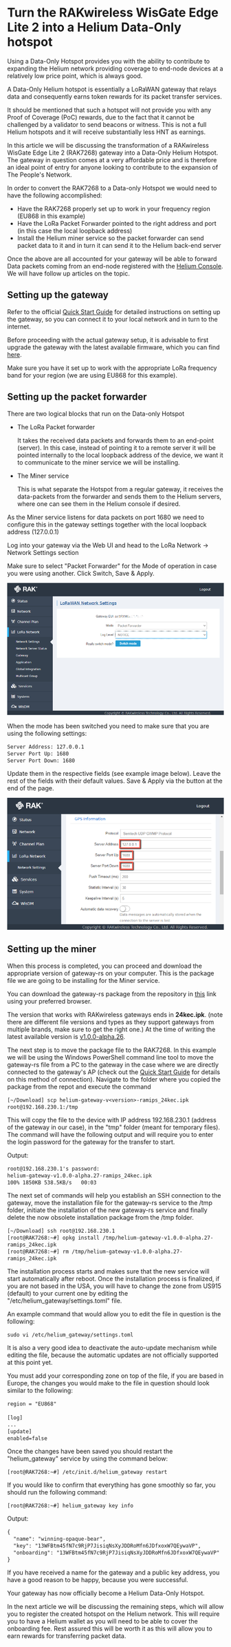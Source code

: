 # Turn the RAKwireless WisGate Edge Lite 2 into a Helium Data-Only hotspot

Using a Data-Only Hotspot provides you with the ability to contribute to expanding the Helium network providing coverage to end-node devices at a relatively low price point, which is always good.

A Data-Only Helium hotspot is essentially a LoRaWAN gateway that relays data and consequently earns token rewards for its packet transfer services.

It should be mentioned that such a hotspot will not provide you with any Proof of Coverage (PoC) rewards, due to the fact that it cannot be challenged by a validator to send beacons or witness. This is not a full Helium hotspots and it will receive substantially less HNT as earnings.

In this article we will be discussing the transformation of a RAKwireless WisGate Edge Lite 2 (RAK7268) gateway into a Data-Only Helium Hotspot. The gateway in question comes at a very affordable price and is therefore an ideal point of entry for anyone looking to contribute to the expansion of The People's Network.

In order to convert the RAK7268 to a Data-only Hotspot we would need to have the following accomplished:

- Have the RAK7268 properly set up to work in your frequency region (EU868 in this example)
- Have the LoRa Packet Forwarder pointed to the right address and port (in this case the local loopback address)
- Install the Helium miner service so the packet forwarder can send packet data to it and in turn it can send it to the Helium back-end server

Once the above are all accounted for your gateway will be able to forward Data packets coming from an end-node registered with the [Helium Console](https://console.helium.com/welcome). We will have follow up articles on the topic.

## Setting up the gateway

Refer to the official [Quick Start Guide](https://docs.rakwireless.com/Product-Categories/WisGate/RAK7268/Quickstart/#rak7268-quick-start-guide) for detailed instructions on setting up the gateway, so you can connect it to your local network and in turn to the internet.

Before proceeding with the actual gateway setup, it is advisable to first upgrade the gateway with the latest available firmware, which you can find [here](https://downloads.rakwireless.com/LoRa/RAK7268/Firmware/).

Make sure you have it set up to work with the appropriate LoRa frequency band for your region (we are using EU868 for this example).

## Setting up the packet forwarder

There are two logical blocks that run on the Data-only Hotspot

- The LoRa Packet forwarder

  It takes the received data packets and forwards them to an end-point (server). In this case, instead of pointing it to a remote server it will be pointed internally to the local loopback address of the device, we want it to communicate to the miner service we will be installing.

- The Miner service

  This is what separate the Hotspot from a regular gateway, it receives the data-packets from the forwarder and sends them to the Helium servers, where one can see them in the Helium console if desired.

As the Miner service listens for data packets on port 1680 we need to configure this in the gateway settings together with the local loopback address (127.0.0.1)

Log into your gateway via the Web UI and head to the LoRa Network -> Network Settings section

Make sure to select "Packet Forwarder" for the Mode of operation in case you were using another. Click Switch, Save & Apply.

![SwitchPacketForwarder](.\images\SwitchPacketForwarder.png)

When the mode has been switched you need to make sure that you are using the following settings:

```
Server Address: 127.0.0.1
Server Port Up: 1680
Server Port Down: 1680
```

Update them in the respective fields (see example image below). Leave the rest of the fields with their default values. Save & Apply via the button at the end of the page.

![acketForwarderSettings](.\images\PacketForwarderSettings.png)

## Setting up the miner

When this process is completed, you can proceed and download the appropriate version of gateway-rs on your computer. This is the package file we are going to be installing for the Miner service.

You can download the gateway-rs package from the repository in [this](https://github.com/helium/gateway-rs/releases) link using your preferred browser.

The version that works with RAKwireless gateways ends in **24kec.ipk**. (note there are different file versions and types as they support gateways from multiple brands, make sure to get the right one.) At the time of writing the latest available version is [v1.0.0-alpha.26](https://github.com/helium/gateway-rs/releases/tag/v1.0.0-alpha.26).

The next step is to move the package file to the RAK7268. In this example we will be using the Windows PowerShell command line tool to move the gateway-rs file from a PC to the gateway in the case where we are directly connected to the gateway's AP (check out the  [Quick Start Guide](https://docs.rakwireless.com/Product-Categories/WisGate/RAK7268/Quickstart/#rak7268-quick-start-guide) for details on this method of connection). Navigate to the folder where you copied the package from the repot and execute the command

```
[~/Download] scp helium-gateway-v<version>-ramips_24kec.ipk root@192.168.230.1:/tmp
```

This will copy the file to the device with IP address 192.168.230.1 (address of the gateway in our case), in the "tmp" folder (meant for temporary files). The command will have the following output and will require you to enter the login password for the gateway for the transfer to start.

Output:

```
root@192.168.230.1's password:
helium-gateway-v1.0.0-alpha.27-ramips_24kec.ipk                         100% 1850KB 538.5KB/s   00:03
```

The next set of commands will help you establish an SSH connection to the gateway, move the installation file for the gateway-rs service to the /tmp folder, initiate the installation of the new gateway-rs service and finally delete the now obsolete installation package from the /tmp folder.

```
[~/Download] ssh root@192.168.230.1
[root@RAK7268:~#] opkg install /tmp/helium-gateway-v1.0.0-alpha.27-ramips_24kec.ipk 
[root@RAK7268:~#] rm /tmp/helium-gateway-v1.0.0-alpha.27-ramips_24kec.ipk
```

The installation process starts and makes sure that the new service will start automatically after reboot. Once the installation process is finalized, if you are not based in the USA, you will have to change the zone from US915 (default) to your current one by editing the "/etc/helium_gateway/settings.toml" file.

An example command that would allow you to edit the file in question is the following:

```
sudo vi /etc/helium_gateway/settings.toml
```

It is also a very good idea to deactivate the auto-update mechanism while editing the file, because the automatic updates are not officially supported at this point yet.

You must add your corresponding zone on top of the file, if you are based in Europe, the changes you would make to the file in question should look similar to the following:

```
region = "EU868"

[log]
...
[update]
enabled=false
```

Once the changes have been saved you should restart the "helium_gateway" service by using the command below:

```none
[root@RAK7268:~#] /etc/init.d/helium_gateway restart
```

If you would like to confirm that everything has gone smoothly so far, you should run the following command:

```
[root@RAK7268:~#] helium_gateway key info
```

Output:

```
{
  "name": "winning-opaque-bear",
  "key": "13WFBtm45fN7c9RjP7JisiqNsXyJDDRoMfn6JDfxoxW7QEywaVP",
  "onboarding": "13WFBtm45fN7c9RjP7JisiqNsXyJDDRoMfn6JDfxoxW7QEywaVP"
}
```

If you have received a name for the gateway and a public key address, you have a good reason to be happy, because you were successful.

Your gateway has now officially become a Helium Data-Only Hotspot.

In the next article we will be discussing the remaining steps, which will allow you to register the created hotspot on the Helium network. This will require you to have a Helium wallet as you will need to be able to cover the onboarding fee. Rest assured this will be worth it as this will allow you to earn rewards for transferring packet data.
